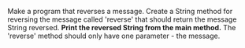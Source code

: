 Make a program that reverses a message. Create a String method for reversing the message called 'reverse' that should return the message String reversed. **Print the reversed String from the main method.** The 'reverse' method should only have one parameter - the message.
